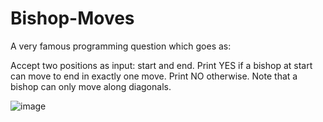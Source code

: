 # Bishop-Moves
A very famous programming question which goes as:

Accept two positions as input: start and end. Print YES if a bishop at start can move to end in exactly one move. Print NO otherwise. Note that a bishop can only move along diagonals.



![image](https://user-images.githubusercontent.com/84001573/200105257-a8011c09-631b-4ddd-90fa-3ea0411374a5.png)
